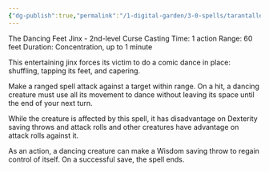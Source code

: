 ```yaml
---
{"dg-publish":true,"permalink":"/1-digital-garden/3-0-spells/tarantallegra/"}
---
```


The Dancing Feet Jinx - 2nd-level Curse
Casting Time: 1 action
Range: 60 feet
Duration: Concentration, up to 1 minute

This entertaining jinx forces its victim to do a comic dance in place: shuffling, tapping its feet, and capering. 

Make a ranged spell attack against a target within range. On a hit, a dancing creature must use all its movement to dance without leaving its space until the end of your next turn. 

While the creature is affected by this spell, it has disadvantage on Dexterity saving throws and attack rolls and other creatures have advantage on attack rolls against it. 

As an action, a dancing creature can make a Wisdom saving throw to regain control of itself. On a successful save, the spell ends.